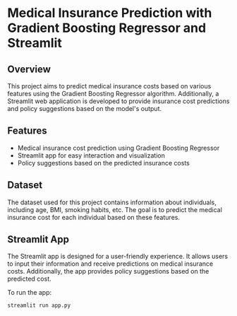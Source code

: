 # Medical Insurance Prediction with Gradient Boosting Regressor and Streamlit

## Overview

This project aims to predict medical insurance costs based on various features using the Gradient Boosting Regressor algorithm. Additionally, a Streamlit web application is developed to provide insurance cost predictions and policy suggestions based on the model's output.

## Features

- Medical insurance cost prediction using Gradient Boosting Regressor
- Streamlit app for easy interaction and visualization
- Policy suggestions based on the predicted insurance costs

## Dataset

The dataset used for this project contains information about individuals, including age, BMI, smoking habits, etc. The goal is to predict the medical insurance cost for each individual based on these features.

## Streamlit App
The Streamlit app is designed for a user-friendly experience. It allows users to input their information and receive predictions on medical insurance costs. Additionally, the app provides policy suggestions based on the predicted cost.

To run the app:
    
    streamlit run app.py

